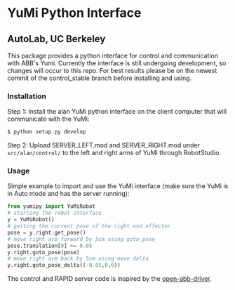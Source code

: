 # YuMi Python Interface
## AutoLab, UC Berkeley

This package provides a python interface for control and communication with ABB's Yumi. Currently the interface is still undergoing development, so changes will occur to this repo. For best results please be on the newest commit of the control_stable branch before installing and using.

### Installation
Step 1: Install the alan YuMi python interface on the client computer that will communicate with the YuMi:
```sh
$ python setup.py develop
```
Step 2: Upload SERVER_LEFT.mod and SERVER_RIGHT.mod under `src/alan/control/` to the left and right arms of YuMi through RobotStudio.
### Usage
Simple example to import and use the YuMi interface (make sure the YuMi is in Auto mode and has the server running):
```python
from yumipy import YuMiRobot
# starting the robot interface
y = YuMiRobot()
# getting the current pose of the right end effector
pose = y.right.get_pose()
# move right arm forward by 5cm using goto_pose
pose.translation[0] += 0.05
y.right.goto_pose(pose)
# move right arm back by 5cm using move delta
y.right.goto_pose_delta((-0.05,0,0))
```

The control and RAPID server code is inspired by the [open-abb-driver](https://github.com/robotics/open_abb).
